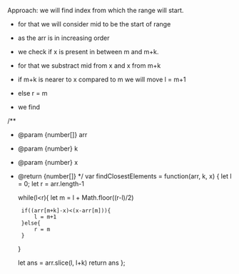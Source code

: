 Approach:
we will find index from which the range will start. 
- for that we will consider mid to be the start of range 
- as the arr is in increasing order 
- we check if x is present in between m and m+k. 
- for that we substract mid from x and x from m+k
- if m+k is nearer to x compared to m we will move l = m+1
- else r = m

- we find 


/**
 * @param {number[]} arr
 * @param {number} k
 * @param {number} x
 * @return {number[]}
 */
var findClosestElements = function(arr, k, x) {
    let l = 0;
    let r =  arr.length-1

    while(l<r){
        let m = l + Math.floor((r-l)/2)

        if((arr[m+k]-x)<(x-arr[m])){
            l = m+1
        }else{
            r = m
        }
    }

    let ans = arr.slice(l, l+k)
    return ans
};